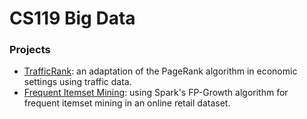 # CS119 Big Data 

### Projects 
- [TrafficRank](https://github.com/ileisus/big-data/tree/main/TrafficRank): an adaptation of the PageRank algorithm in economic settings using traffic data. 
- [Frequent Itemset Mining](https://github.com/ileisus/big-data/tree/main/FrequentItemsetMining): using Spark's FP-Growth algorithm for frequent itemset mining in an online retail dataset. 
